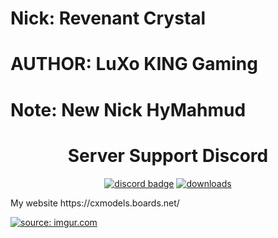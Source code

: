 # Nick: Revenant Crystal

# AUTHOR: LuXo KING Gaming
# Note: New Nick HyMahmud

<h1 align = "center">
	Server Support Discord
</h1>

<div align="center">

[![discord badge](https://img.shields.io/discord/973507705689997322?label=discord&color=9089DA&logo=discord&style=for-the-badge)](https://discord.gg/E5myyEy5AN)
[![downloads](https://img.shields.io/github/downloads/HyMahmud/Revenant-Crystal/total?label=downloads&color=208a19&logo=github&style=for-the-badge)](https://github.com/HyMahmud/Revenant-Crystal/releases)
</div>
My website https://cxmodels.boards.net/

<a href="https://i.imgur.com/MRMPv6F.png"><img src="https://i.imgur.com/MRMPv6F.png" title="source: imgur.com" /></a>

